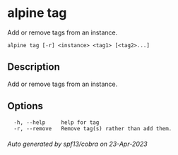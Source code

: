 # alpine tag

Add or remove tags from an instance.

```
alpine tag [-r] <instance> <tag1> [<tag2>...]
```

## Description

Add or remove tags from an instance.

## Options

```
  -h, --help     help for tag
  -r, --remove   Remove tag(s) rather than add them.
```

###### Auto generated by spf13/cobra on 23-Apr-2023
